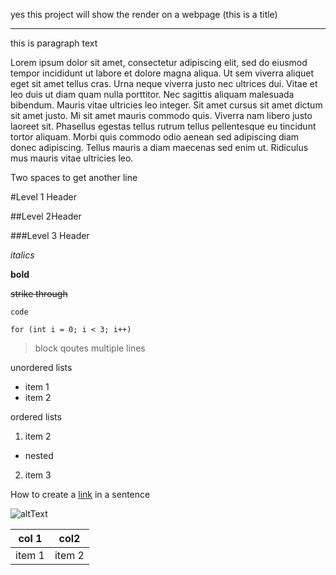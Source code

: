 yes this project will show the render on a webpage (this is a title)
___________

 this is paragraph text 

Lorem ipsum dolor sit amet, consectetur adipiscing elit, sed do eiusmod tempor incididunt ut labore et dolore magna aliqua. Ut sem viverra aliquet eget sit amet tellus cras. Urna neque viverra justo nec ultrices dui. Vitae et leo duis ut diam quam nulla porttitor. Nec sagittis aliquam malesuada bibendum. Mauris vitae ultricies leo integer. Sit amet cursus sit amet dictum sit amet justo. Mi sit amet mauris commodo quis. Viverra nam libero justo laoreet sit. Phasellus egestas tellus rutrum tellus pellentesque eu tincidunt tortor aliquam. Morbi quis commodo odio aenean sed adipiscing diam donec adipiscing. Tellus mauris a diam maecenas sed enim ut. Ridiculus mus mauris vitae ultricies leo.

Two spaces to get another line 

#Level 1 Header

##Level 2Header

###Level 3 Header 

*italics* 

**bold**

~~strike through~~

`code`

``for (int i = 0; i < 3; i++)``

>block qoutes 
>multiple lines

unordered lists 
* item 1
* item 2

ordered lists
1. item 2
* nested 
2. item 3 


How to create a [link](https://loremipsum.io/generator/?n=5&t=p) in a sentence 

![altText](https://www.johnnyseeds.com/dw/image/v2/BBBW_PRD/on/demandware.static/-/Sites-jss-master/default/dw625729c3/images/products/flowers/01712_01_procutorange.jpg?sw=387&cx=302&cy=0&cw=1196&ch=1196)

|col 1|col2|
|-----|-----|
|item 1|item 2